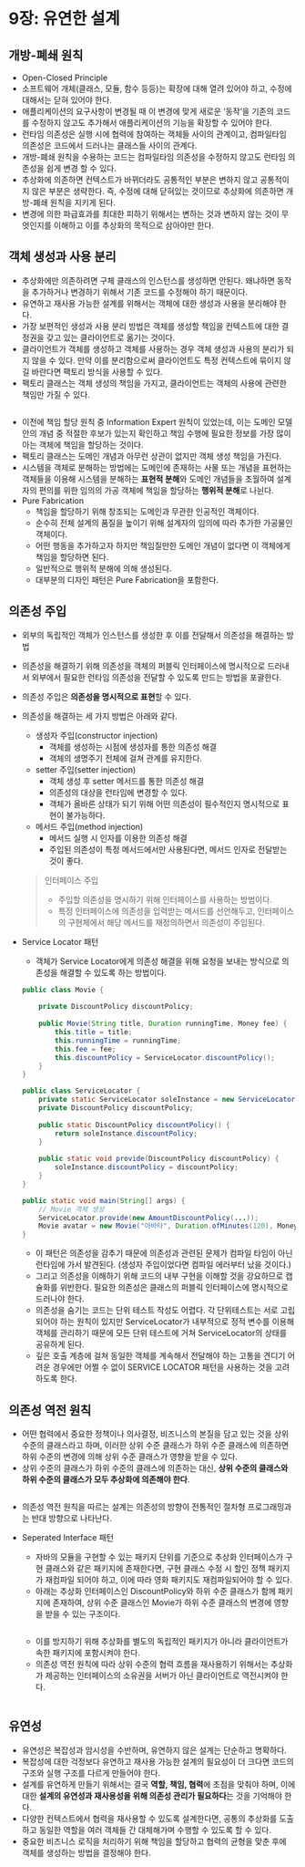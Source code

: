 # 9장: 유연한 설계

## 개방-폐쇄 원칙

* Open-Closed Principle
* 소프트웨어 개체(클래스, 모듈, 함수 등등)는 확장에 대해 열려 있어야 하고, 수정에 대해서는 닫혀 있어야 한다.
* 애플리케이션의 요구사항이 변경될 때 이 변경에 맞게 새로운 ‘동작’을 기존의 코드를 수정하지 않고도 추가해서 애플리케이션의 기능을 확장할 수 있어야 한다.
* 런타임 의존성은 실행 시에 협력에 참여하는 객체들 사이의 관계이고, 컴파일타임 의존성은 코드에서 드러나는 클래스들 사이의 관계다.
* 개방-폐쇄 원칙을 수용하는 코드는 컴파일타임 의존성을 수정하지 않고도 런타임 의존성을 쉽게 변경 할 수 있다.
* 추상화에 의존하면 컨텍스트가 바뀌더라도 공통적인 부분은 변하지 않고 공통적이지 않은 부분은 생략한다. 즉, 수정에 대해 닫혀있는 것이므로 추상화에 의존하면 개방-폐쇄 원칙을 지키게 된다.
* 변경에 의한 파급효과를 최대한 피하기 위해서는 변하는 것과 변하지 않는 것이 무엇인지를 이해하고 이를 추상화의 목적으로 삼아야만 한다.

## 객체 생성과 사용 분리

* 추상화에만 의존하려면 구체 클래스의 인스턴스를 생성하면 안된다. 왜냐하면 동작을 추가하거나 변경하기 위해서 기존 코드를 수정해야 하기 때문이다.
* 유연하고 재사용 가능한 설계를 위해서는 객체에 대한 생성과 사용을 분리해야 한다.
* 가장 보편적인 생성과 사용 분리 방법은 객체를 생성할 책임을 컨텍스트에 대한 결정권을 갖고 있는 클라이언트로 옮기는 것이다.
* 클라이언트가 객체를 생성하고 객체를 사용하는 경우 객체 생성과 사용의 분리가 되지 않을 수 있다. 만약 이를 분리함으로써 클라이언트도 특정 컨텍스트에 묶이지 않길 바란다면 팩토리 방식을 사용할 수 있다.
* 팩토리 클래스는 객체 생성의 책임을 가지고, 클라이언트는 객체의 사용에 관련한 책임만 가질 수 있다.

<figure><img src="../../.gitbook/assets/image (11).png" alt=""><figcaption></figcaption></figure>

* 이전에 책임 할당 원칙 중 Information Expert 원칙이 있었는데, 이는 도메인 모델 안의 개념 중 적절한 후보가 있는지 확인하고 책임 수행에 필요한 정보를 가장 많이 아는 객체에 책임을 할당하는 것이다.
* 팩토리 클래스는 도메인 개념과 아무런 상관이 없지만 객체 생성 책임을 가진다.
* 시스템을 객체로 분해하는 방법에는 도메인에 존재하는 사물 또는 개념을 표현하는 객체들을 이용해 시스템을 분해하는 **표현적 분해**와 도메인 개념들을 초월하여 설계자의 편의를 위한 임의의 가공 객체에 책임을 할당하는 **행위적 분해**로 나뉜다.
* Pure Fabrication
  * 책임을 할당하기 위해 창조되는 도메인과 무관한 인공적인 객체이다.
  * 순수히 전체 설계의 품질을 높이기 위해 설계자의 임의에 따라 추가한 가공물인 객체이다.
  * 어떤 행동을 추가하고자 하지만 책임질만한 도메인 개념이 없다면 이 객체에게 책임을 할당하면 된다.
  * 일반적으로 행위적 분해에 의해 생성된다.
  * 대부분의 디자인 패턴은 Pure Fabrication을 포함한다.

## 의존성 주입

* 외부의 독립적인 객체가 인스턴스를 생성한 후 이를 전달해서 의존성을 해결하는 방법
* 의존성을 해결하기 위해 의존성을 객체의 퍼블릭 인터페이스에 명시적으로 드러내서 외부에서 필요한 런타임 의존성을 전달할 수 있도록 만드는 방법을 포괄한다.
* 의존성 주입은 **의존성을 명시적으로 표현**할 수 있다.
*   의존성을 해결하는 세 가지 방법은 아래와 같다.

    * 생성자 주입(constructor injection)
      * 객체를 생성하는 시점에 생성자를 통한 의존성 해결
      * 객체의 생명주기 전체에 걸쳐 관계를 유지한다.
    * setter 주입(setter injection)
      * 객체 생성 후 setter 메서드를 통한 의존성 해결
      * 의존성의 대상을 런타임에 변경할 수 있다.
      * 객체가 올바른 상태가 되기 위해 어떤 의존성이 필수적인지 명시적으로 표현이 불가능하다.
    * 메서드 주입(method injection)
      * 메서드 실행 시 인자를 이용한 의존성 해결
      * 주입된 의존성이 특정 메서드에서만 사용된다면, 메서드 인자로 전달받는 것이 좋다.

    > 인터페이스 주입
    >
    > * 주입할 의존성을 명시하기 위해 인터페이스를 사용하는 방법이다.
    > * 특정 인터페이스에 의존성을 입력받는 메서드를 선언해두고, 인터페이스의 구현체에서 해당 메서드를 재정의하면서 의존성이 주입된다.
*   Service Locator 패턴

    * 객체가 Service Locator에게 의존성 해결을 위해 요청을 보내는 방식으로 의존성을 해결할 수 있도록 하는 방법이다.

    ```java
    public class Movie {
    	
    	private DiscountPolicy discountPolicy;
    	
    	public Movie(String title, Duration runningTime, Money fee) { 
    		this.title = title;
    		this.runningTime = runningTime;
    		this.fee = fee;
    		this.discountPolicy = ServiceLocator.discountPolicy();
    	}
    }

    public class ServiceLocator {
    	private static ServiceLocator soleInstance = new ServiceLocator();
    	private DiscountPolicy discountPolicy;
    	
    	public static DiscountPolicy discountPolicy() {
    		return soleInstance.discountPolicy;
    	}
    	
    	public static void provide(DiscountPolicy discountPolicy) {
    		soleInstance.discountPolicy = discountPolicy;
    	}
    }

    public static void main(String[] args) {
    	// Movie 객체 생성
    	ServiceLocator.provide(new AmountDiscountPolicy(...)); 
    	Movie avatar = new Movie("아바타", Duration.ofMinutes(120), Money.wons(10000));
    }
    ```

    * 이 패턴은 의존성을 감추기 때문에 의존성과 관련된 문제가 컴파일 타임이 아닌 런타임에 가서 발견된다. (생성자 주입이었다면 컴파일 에러부터 났을 것이다.)
    * 그리고 의존성을 이해하기 위해 코드의 내부 구현을 이해할 것을 강요하므로 캡슐화를 위반한다. 필요한 의존성은 클래스의 퍼블릭 인터페이스에 명시적으로 드러나야 한다.
    * 의존성을 숨기는 코드는 단위 테스트 작성도 어렵다. 각 단위테스트는 서로 고립되어야 하는 원칙이 있지만 ServiceLocator가 내부적으로 정적 변수를 이용해 객체를 관리하기 때문에 모든 단위 테스트에 거쳐 ServiceLocator의 상태를 공유하게 된다.
    * 깊은 호출 계층에 걸쳐 동일한 객체를 계속해서 전달해야 하는 고통을 견디기 어려운 경우에만 어쩔 수 없이 SERVICE LOCATOR 패턴을 사용하는 것을 고려하도록 한다.

## 의존성 역전 원칙

* 어떤 협력에서 중요한 정책이나 의사결정, 비즈니스의 본질을 담고 있는 것을 상위 수준의 클래스라고 하며, 이러한 상위 수준 클래스가 하위 수준 클래스에 의존하면 하위 수준의 변경에 의해 상위 수준 클래스가 영향을 받을 수 있다.
* 상위 수준의 클래스가 하위 수준의 클래스에 의존하는 대신, **상위 수준의 클래스와 하위 수준의 클래스가 모두 추상화에 의존해야 한다**.

<figure><img src="../../.gitbook/assets/image (12).png" alt=""><figcaption></figcaption></figure>

* 의존성 역전 원칙을 따르는 설계는 의존성의 방향이 전통적인 절차형 프로그래밍과는 반대 방향으로 나타난다.
*   Seperated Interface 패턴

    * 자바의 모듈을 구현할 수 있는 패키지 단위를 기준으로 추상화 인터페이스가 구현 클래스와 같은 패키지에 존재한다면, 구현 클래스 수정 시 할인 정책 패키지가 재컴파일 되어야 하고, 이에 따라 영화 패키지도 재컴파일되어야 할 수 있다.
    * 아래는 추상화 인터페이스인 DiscountPolicy와 하위 수준 클래스가 함께 패키지에 존재하여, 상위 수준 클래스인 Movie가 하위 수준 클래스의 변경에 영향을 받을 수 있는 구조이다.

    <figure><img src="../../.gitbook/assets/image (14).png" alt=""><figcaption></figcaption></figure>

    * 이를 방지하기 위해 추상화를 별도의 독립적인 패키지가 아니라 클라이언트가 속한 패키지에 포함시켜야 한다.
    * 의존성 역전 원칙에 따라 상위 수준의 협력 흐름을 재사용하기 위해서는 추상화가 제공하는 인터페이스의 소유권을 서버가 아닌 클라이언트로 역전시켜야 한다.

    <figure><img src="../../.gitbook/assets/image (15).png" alt=""><figcaption></figcaption></figure>

## 유연성

* 유연성은 복잡성과 암시성을 수반하며, 유연하지 않은 설계는 단순하고 명확하다.
* 복잡성에 대한 걱정보다 유연하고 재사용 가능한 설계의 필요성이 더 크다면 코드의 구조와 실행 구조를 다르게 만들어야 한다.
* 설계를 유연하게 만들기 위해서는 결국 **역할, 책임, 협력**에 초점을 맞춰야 하며, 이에 대한 **설계의 유연성과 재사용성을 위해 의존성 관리가 필요하다**는 것을 기억해야 한다.
* 다양한 컨텍스트에서 협력을 재사용할 수 있도록 설계한다면, 공통의 추상화를 도출하고 동일한 역할을 여러 객체들 간 대체해가며 수행할 수 있도록 할 수 있다.
* 중요한 비즈니스 로직을 처리하기 위해 책임을 할당하고 협력의 균형을 맞춘 후에 객체를 생성하는 방법을 결정해야 한다.
